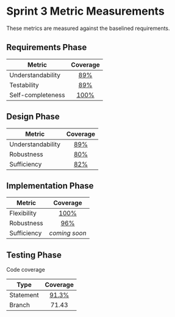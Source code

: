 # Sprint 3 Metric Measurements

These metrics are measured against the baselined requirements. 


## Requirements Phase

Metric | Coverage
--- | :---:
Understandability | [89%](./requirements-understandability-measurements.md)
Testability | [89%](./requirements-testability-measurements.md)
Self-completeness | [100%](./requirements-self-completeness-measurements.md)


## Design Phase

Metric | Coverage
--- | :---:
Understandability | [89%](./design-understandability-measurements.md)
Robustness | [80%](./design-robustness-measurements.md)
Sufficiency | [82%](./design-sufficiency-measurements.md)


## Implementation Phase

Metric | Coverage
--- | :---:
Flexibility | [100%](./implementation-flexibility-measurements.md)
Robustness | [96%](./implementation-robustness-measurements.md)
Sufficiency | *coming soon*


## Testing Phase

Code coverage

Type | Coverage
--- | :---:
Statement | [91.3%](https://coveralls.io/builds/9163863)
Branch | 71.43
